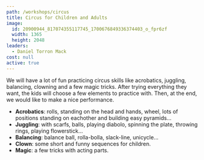 ```yaml
---
path: /workshops/circus
title: Circus for Children and Adults
image:
  id: 20900944_817074355117745_1700676849336374403_o_fpr6zf
  width: 1365
  height: 2048
leaders:
  - Daniel Torron Mack
cost: null
active: true
---
```


We will have a lot of fun practicing circus skills like acrobatics, juggling, balancing, clowning and a few magic tricks. After trying everything they want, the kids will choose a few elements to practice with. Then, at the end, we would like to make a nice performance.

- **Acrobatics**: rolls, standing on the head and hands, wheel, lots of positions standing on eachother and building easy pyramids...
- **Juggling**: with scarfs, balls, playing diabolo, spinning the plate, throwing rings, playing flowerstick...
- **Balancing**: balance ball, rolla-bolla, slack-line, unicycle...
- **Clown**: some short and funny sequences for children.
- **Magic**: a few tricks with acting parts.
